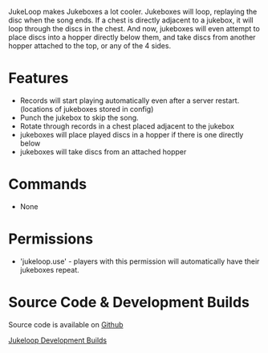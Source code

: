 JukeLoop makes Jukeboxes a lot cooler. Jukeboxes will loop, replaying the disc when the song ends.  If a chest is directly adjacent to a jukebox, it will loop through the discs in the chest.  And now, jukeboxes will even attempt to place discs into a hopper directly below them, and take discs from another hopper attached to the top, or any of the 4 sides.

Features
===

* Records will start playing automatically even after a server restart. (locations of jukeboxes stored in config)
* Punch the jukebox to skip the song.
* Rotate through records in a chest placed adjacent to the jukebox
* jukeboxes will place played discs in a hopper if there is one directly below
* jukeboxes will take discs from an attached hopper



Commands
===

 * None


Permissions
===

* 'jukeloop.use' - players with this permission will automatically have their jukeboxes repeat.


Source Code & Development Builds
===


Source code is available on [Github](http://github.com/andrepl/JukeLoop/)

[Jukeloop Development Builds](http://mcgitlab.norcode.com:8081/job/JukeLoop/lastSuccessfulBuild/JukeLoop$JukeLoop/)
